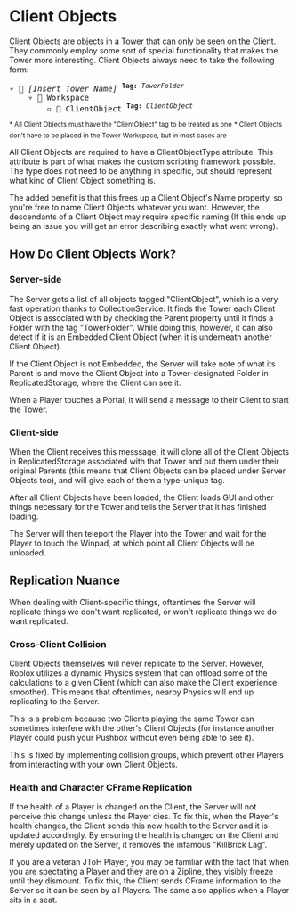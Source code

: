 # Client Objects

Client Objects are objects in a Tower that can only be seen on the Client. They commonly employ some sort of special functionality that makes the Tower more interesting. Client Objects always need to take the following form:

<pre>
▿ 📁 <i>[Insert Tower Name]</i> <sup><b>Tag:</b> <i>TowerFolder</i></sup>
    ▿ 📁 Workspace
        ▫️ 🔷 ClientObject <sup><b>Tag:</b> <i>ClientObject</i></sup>
</pre>
<sup>* All Client Objects must have the "ClientObject" tag to be treated as one</sup>
<sup>* Client Objects don't have to be placed in the Tower Workspace, but in most cases are</sup>

All Client Objects are required to have a ClientObjectType attribute. This attribute is part of what makes the custom scripting framework possible. The type does not need to be anything in specific, but should represent what kind of Client Object something is.

The added benefit is that this frees up a Client Object's Name property, so you're free to name Client Objects whatever you want. However, the descendants of a Client Object may require specific naming (If this ends up being an issue you will get an error describing exactly what went wrong).

## How Do Client Objects Work?

### Server-side
The Server gets a list of all objects tagged "ClientObject", which is a very fast operation thanks to CollectionService. It finds the Tower each Client Object is associated with by checking the Parent property until it finds a Folder with the tag "TowerFolder". While doing this, however, it can also detect if it is an Embedded Client Object (when it is underneath another Client Object).

If the Client Object is not Embedded, the Server will take note of what its Parent is and move the Client Object into a Tower-designated Folder in ReplicatedStorage, where the Client can see it.

When a Player touches a Portal, it will send a message to their Client to start the Tower.

### Client-side 
When the Client receives this messsage, it will clone all of the Client Objects in ReplicatedStorage associated with that Tower and put them under their original Parents (this means that Client Objects can be placed under Server Objects too), and will give each of them a type-unique tag.

After all Client Objects have been loaded, the Client loads GUI and other things necessary for the Tower and tells the Server that it has finished loading. 

The Server will then teleport the Player into the Tower and wait for the Player to touch the Winpad, at which point all Client Objects will be unloaded.

## Replication Nuance

When dealing with Client-specific things, oftentimes the Server will replicate things we don't want replicated, or won't replicate things we do want replicated.

### Cross-Client Collision

Client Objects themselves will never replicate to the Server. However, Roblox utilizes a dynamic Physics system that can offload some of the calculations to a given Client (which can also make the Client experience smoother). This means that oftentimes, nearby Physics will end up replicating to the Server.

This is a problem because two Clients playing the same Tower can sometimes interfere with the other's Client Objects (for instance another Player could push your Pushbox without even being able to see it).

This is fixed by implementing collision groups, which prevent other Players from interacting with your own Client Objects.

### Health and Character CFrame Replication

If the health of a Player is changed on the Client, the Server will not perceive this change unless the Player dies. To fix this, when the Player's health changes, the Client sends this new health to the Server and it is updated accordingly. By ensuring the health is changed on the Client and merely updated on the Server, it removes the infamous "KillBrick Lag".

If you are a veteran JToH Player, you may be familiar with the fact that when you are spectating a Player and they are on a Zipline, they visibly freeze until they dismount. To fix this, the Client sends CFrame information to the Server so it can be seen by all Players. The same also applies when a Player sits in a seat.
